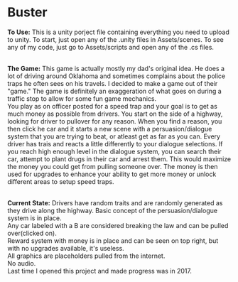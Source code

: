 # Buster
<b>To Use:</b> This is a unity porject file containing everything you need to upload to unity. To start, just open any of the .unity files in Assets/scenes. To see any of my code, just go to Assets/scripts and open any of the .cs files.<br>
<br>

<b>The Game:</b> This game is actually mostly my dad's original idea. He does a lot of driving around Oklahoma and sometimes complains about the police traps he often sees on his travels. I decided to make a game out of their "game." The game is definitely an exaggeration of what goes on during a traffic stop to allow for some fun game mechanics.<br>
You play as on officer posted for a speed trap and your goal is to get as much money as possible from drivers. You start on the side of a highway, looking for driver to pullover for any reason. When you find a reason, you then click he car and it starts a new scene with a persuasion/dialogue system that you are trying to beat, or atleast get as far as you can. Every driver has trais and reacts a little differently to your dialogue selections. If you reach high enough level in the dialogue system, you can search their car, attempt to plant drugs in their car and arrest them. This would maximize the money you could get from pulling someone over. The money is then used for upgrades to enhance your ability to get more money or unlock different areas to setup speed traps.<br>
<br>

<b>Current State:</b> Drivers have random traits and are randomly generated as they drive along the highway. Basic concept of the persuasion/dialogue system is in place.<br>
Any car labeled with a B are considered breaking the law and can be pulled over(clicked on).<br>
Reward system with money is in place and can be seen on top right, but with no upgrades available, it's useless.<br>
All graphics are placeholders pulled from the internet.<br>
No audio.<br>
Last time I opened this project and made progress was in 2017.
